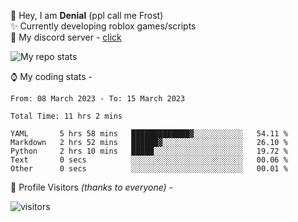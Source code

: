 🤚 Hey, I am **Denial** (ppl call me Frost)  
✨ Currently developing roblox games/scripts  
💎  My discord server - [click](https://dsc.gg/mcdonaldswifi)

<img alt="My repo stats" src="https://github-readme-stats.vercel.app/api?username=FrostX-Official&show_icons=true&theme=radical">

⌚ My coding stats -

<!--START_SECTION:waka-->

```text
From: 08 March 2023 - To: 15 March 2023

Total Time: 11 hrs 2 mins

YAML       5 hrs 58 mins   █████████████▓░░░░░░░░░░░   54.11 %
Markdown   2 hrs 52 mins   ██████▓░░░░░░░░░░░░░░░░░░   26.10 %
Python     2 hrs 10 mins   █████░░░░░░░░░░░░░░░░░░░░   19.72 %
Text       0 secs          ░░░░░░░░░░░░░░░░░░░░░░░░░   00.06 %
Other      0 secs          ░░░░░░░░░░░░░░░░░░░░░░░░░   00.01 %
```

<!--END_SECTION:waka-->

🧥 Profile Visitors *(thanks to everyone)* -  
  
![visitors](https://visitor-badge.glitch.me/badge?page_id=FrostX-Official.FrostX-Official)

